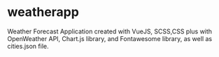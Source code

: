 # weatherapp

Weather Forecast Application created with VueJS, SCSS,CSS plus with OpenWeather API, Chart.js library, and Fontawesome library, as well as cities.json file.
